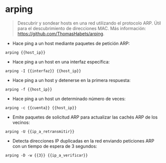 # arping

> Descubrir y sondear hosts en una red utilizando el protocolo ARP.
> Útil para el descubrimiento de direcciones MAC.
> Más información: <https://github.com/ThomasHabets/arping>.

- Hace ping a un host mediante paquetes de petición ARP:

`arping {{host_ip}}`

- Hace ping a un host en una interfaz específica:

`arping -I {{interfaz}} {{host_ip}}`

- Hace ping a un host y detenerse en la primera respuesta:

`arping -f {{host_ip}}`

- Hace ping a un host un determinado número de veces:

`arping -c {{cuenta}} {{host_ip}}`

- Emite paquetes de solicitud ARP para actualizar las cachés ARP de los vecinos:

`arping -U {{ip_a_retransmitir}}`

- Detecta direcciones IP duplicadas en la red enviando peticiones ARP con un tiempo de espera de 3 segundos:

`arping -D -w {{3}} {{ip_a_verificar}}`

